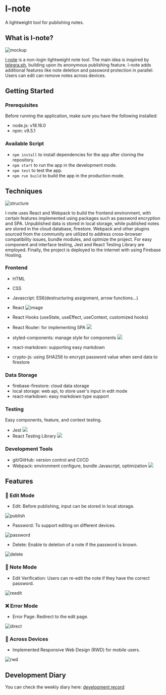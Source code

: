 # l-note
A lightweight tool for publishing notes.

## What is l-note?

![mockup](https://i.imgur.com/nMvRZpZ.png)

[l-note](https://l-note-app.web.app/) is a non-login lightweight note tool. 
The main idea is inspired by [telegra.ph](https://telegra.ph), building upon its anonymous publishing feature. l-note adds additional features like note deletion and password protection in parallel. Users can edit can remove notes across devices.

## Getting Started 

### Prerequisites

Before running the application, make sure you have the following installed:

- node.js: v18.16.0
- npm: v9.5.1

### Available Script 

- `npm install` to install dependencies for the app after cloning the repository.
- `npm start` to run the app in the development mode.
- `npm test` to test the app.
- `npm run build` to build the app in the production mode.

## Techniques

![structure](https://i.imgur.com/Mw2gcoM.png)

l-note uses React and Webpack to build the frontend environment, with certain features implemented using packages such as password encryption and SPA. Unpublished data is stored in local storage, while published notes are stored in the cloud database, firestore. Webpack and other plugins sourced from the community are utilized to address cross-browser compatibility issues, bundle modules, and optmize the project. For easy component and interface testing, Jest and React Testing Library are employed. Finally, the project is deployed to the internet with using Firebase Hosting.


### Frontend

- HTML
- CSS
- Javascript: ES6(destructuring assignment, arrow functions...)
- React ![image](https://github.com/ginger-lemon/l-note/assets/134685249/d7516740-d8ec-439f-a64c-2c574c15fffc)
- React Hooks (useState, useEffect, useContext, customized hooks)
- React Router: for implementing SPA  ![](https://camo.githubusercontent.com/a66197314a02337d55def7211a433d87e5bcc7aeccb17fd09c8dfc47b4d95009/68747470733a2f2f696d672e736869656c64732e696f2f6e706d2f762f72656163742d726f757465722d646f6d2e7376673f7374796c653d666c61742d737175617265)
- styled-components: manage style for components ![](https://github.com/ginger-lemon/l-note/assets/134685249/11a4692f-8c99-4db7-81c7-e2b2eb31478e)

- react-markdown: supporting easy markdown
- crypto-js: using SHA256 to encrypt password value when send data to firestore

  
### Data Storage

- firebase-firestore: cloud data storage
- local storage: web api, to store user's input in edit mode
- react-markdown: easy markdown type support

### Testing 

Easy components, feature, and context testing.
- Jest ![](https://camo.githubusercontent.com/9d823e30179e43b1d7d9f4ced26c51b08465b6a5379bbdf52f3d26f312713f8e/68747470733a2f2f62616467652e667572792e696f2f6a732f6a6573742e737667)
- React Testing Library ![](https://camo.githubusercontent.com/9305b48aaffa2ed6e0ce152bf1935db82b4de37e2de2c8a4da8a69b7d65f6d0a/68747470733a2f2f696d672e736869656c64732e696f2f6e706d2f762f4074657374696e672d6c6962726172792f72656163742e7376673f7374796c653d666c61742d737175617265)


### Development Tools 

- git/GitHub: version control and CI/CD
- Webpack: environment configure, bundle Javascript, optimization ![](https://camo.githubusercontent.com/dcf3110e99c354b13ab7d252b5141df6f9c69710b4d1a6c5194089a5c7b82ff1/68747470733a2f2f696d672e736869656c64732e696f2f6e706d2f762f7765627061636b2e737667)


## Features 

### 📝 Edit Mode

- Edit: Before publishing, input can be stored in local storage.

![publish](https://i.imgur.com/daKZ9oR.gif)

- Password: To support editing on different devices.

![password](https://i.imgur.com/Kp6Dk5b.gif)

- Delete: Enable to deletion of a note if the password is known.

![delete](https://i.imgur.com/mZXbPoM.gif)

### 📄 Note Mode

- Edit Verification: Users can re-edit the note if they have the correct password. 

![reedit](https://i.imgur.com/pvVcXwN.gif)

### ❌ Error Mode

- Error Page: Redirect to the edit page.

![direct](https://i.imgur.com/YHgHEII.gif)

### 📱 Across Devices 

- Implemented Responsive Web Design (RWD) for mobile users.

![rwd](https://i.imgur.com/ZXSHSto.gif)


## Development Diary

You can check the weekly diary here: [development record](https://ginger-lemon.medium.com/list/ec709041c5be)
